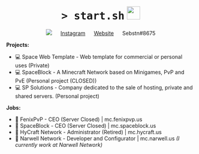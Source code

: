 <h1 align="center">
    <tt>> start.sh</tt>
    <img src="https://media.giphy.com/media/5Lmn42BCOy99RaGRP7/giphy.gif" width="35" />
</h1>

<p align="center">
    <img src="https://img.shields.io/badge/Twitter-%231DA1F2.svg?logo=Twitter&logoColor=white" href="twitter.com/SebstnPulido" />
    <img src="https://media.giphy.com/media/P53PdzXFt2cpKSRFmK/giphy.gif" width="15" />
    <a href="https://instagram.com/sebstnp">Instagram</a>
    <img src="https://media.giphy.com/media/P53PdzXFt2cpKSRFmK/giphy.gif" width="15" />
    <a href="https://sebastian.tech">Website</a>
    <img src="https://media.giphy.com/media/P53PdzXFt2cpKSRFmK/giphy.gif" width="15" />
    <a>Sebstn#8675</a>
</p>

**Projects:**

- 💻 Space Web Template - Web template for commercial or personal uses (Private)
- 💻 SpaceBlock - A Minecraft Network based on Minigames, PvP and PvE (Personal project (CLOSED))
- 💻 SP Solutions - Company dedicated to the sale of hosting, private and shared servers. (Personal project)

**Jobs:**

- 💼 FenixPvP - CEO (Server Closed) | mc.fenixpvp.us
- 💼 SpaceBlock - CEO (Server Closed) | mc.spaceblock.us
- 💼 HyCraft Network - Administrator (Retired) | mc.hycraft.us
- 💼 Narwell Network - Developer and Configurator | mc.narwell.us
*(I currently work at Narwell Network)*
